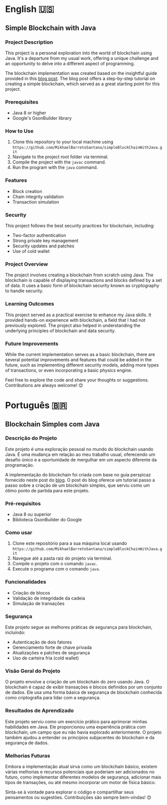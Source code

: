 # English 🇺🇸

## Simple Blockchain with Java

### Project Description

This project is a personal exploration into the world of blockchain using Java. It's a departure from my usual work, offering a unique challenge and an opportunity to delve into a different aspect of programming.

The blockchain implementation was created based on the insightful guide provided in this [blog post](https://medium.com/programmers-blockchain/create-simple-blockchain-java-tutorial-from-scratch-6eeed3cb03fa). The blog post offers a step-by-step tutorial on creating a simple blockchain, which served as a great starting point for this project.

### Prerequisites

- Java 8 or higher
- Google's GsonBuilder library

### How to Use

1. Clone this repository to your local machine using `https://github.com/MikhaelBarretoSantana/simpleBlockChainWithJava.git`
2. Navigate to the project root folder via terminal.
3. Compile the project with the `javac` command.
4. Run the program with the `java` command.

### Features

- Block creation
- Chain integrity validation
- Transaction simulation

### Security

This project follows the best security practices for blockchain, including:

- Two-factor authentication
- Strong private key management
- Security updates and patches
- Use of cold wallet

### Project Overview

The project involves creating a blockchain from scratch using Java. The blockchain is capable of displaying transactions and blocks defined by a set of data. It uses a basic form of blockchain security known as cryptography to handle security.

### Learning Outcomes

This project served as a practical exercise to enhance my Java skills. It provided hands-on experience with blockchain, a field that I had not previously explored. The project also helped in understanding the underlying principles of blockchain and data security.

### Future Improvements

While the current implementation serves as a basic blockchain, there are several potential improvements and features that could be added in the future, such as implementing different security models, adding more types of transactions, or even incorporating a basic physics engine.

Feel free to explore the code and share your thoughts or suggestions. Contributions are always welcome! 😊

# Português 🇧🇷
## Blockchain Simples com Java

### Descrição do Projeto

Este projeto é uma exploração pessoal no mundo do blockchain usando Java. É uma mudança em relação ao meu trabalho usual, oferecendo um desafio único e a oportunidade de mergulhar em um aspecto diferente da programação.

A implementação do blockchain foi criada com base no guia perspicaz fornecido neste post do [blog](https://medium.com/programmers-blockchain/create-simple-blockchain-java-tutorial-from-scratch-6eeed3cb03fa). O post do blog oferece um tutorial passo a passo sobre a criação de um blockchain simples, que serviu como um ótimo ponto de partida para este projeto.

### Pré-requisitos

- Java 8 ou superior
- Biblioteca GsonBuilder do Google

### Como usar

1. Clone este repositório para a sua máquina local usando `https://github.com/MikhaelBarretoSantana/simpleBlockChainWithJava.git`
2. Navegue até a pasta raiz do projeto via terminal.
3. Compile o projeto com o comando `javac`.
4. Execute o programa com o comando `java`.

### Funcionalidades

- Criação de blocos
- Validação de integridade da cadeia
- Simulação de transações

### Segurança

Este projeto segue as melhores práticas de segurança para blockchain, incluindo:

- Autenticação de dois fatores
- Gerenciamento forte de chave privada
- Atualizações e patches de segurança
- Uso de carteira fria (cold wallet)

### Visão Geral do Projeto

O projeto envolve a criação de um blockchain do zero usando Java. O blockchain é capaz de exibir transações e blocos definidos por um conjunto de dados. Ele usa uma forma básica de segurança de blockchain conhecida como criptografia para lidar com a segurança.

### Resultados de Aprendizado

Este projeto serviu como um exercício prático para aprimorar minhas habilidades em Java. Ele proporcionou uma experiência prática com blockchain, um campo que eu não havia explorado anteriormente. O projeto também ajudou a entender os princípios subjacentes do blockchain e da segurança de dados.

### Melhorias Futuras

Embora a implementação atual sirva como um blockchain básico, existem várias melhorias e recursos potenciais que poderiam ser adicionados no futuro, como implementar diferentes modelos de segurança, adicionar mais tipos de transações, ou até mesmo incorporar um motor de física básico.

Sinta-se à vontade para explorar o código e compartilhar seus pensamentos ou sugestões. Contribuições são sempre bem-vindas! 😊
